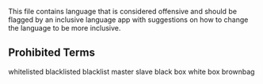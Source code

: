 This file contains language that is considered offensive and should be flagged by an inclusive language app with suggestions on how to change the language to be more inclusive.

## Prohibited Terms
whitelisted
blacklisted
blacklist
master
slave
black box
white box
brownbag
